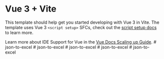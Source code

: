 # Vue 3 + Vite

This template should help get you started developing with Vue 3 in Vite. The template uses Vue 3 `<script setup>` SFCs, check out the [script setup docs](https://v3.vuejs.org/api/sfc-script-setup.html#sfc-script-setup) to learn more.

Learn more about IDE Support for Vue in the [Vue Docs Scaling up Guide](https://vuejs.org/guide/scaling-up/tooling.html#ide-support).
#   j s o n - t o - e x c e l  
 #   j s o n - t o - e x c e l  
 #   j s o n - t o - e x c e l  
 #   j s o n - t o - e x c e l  
 #   j s o n - t o - e x c e l  
 